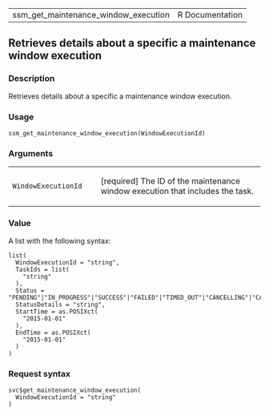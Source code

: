 <table style="width: 100%;">
<tbody>
<tr class="odd">
<td>ssm_get_maintenance_window_execution</td>
<td style="text-align: right;">R Documentation</td>
</tr>
</tbody>
</table>

## Retrieves details about a specific a maintenance window execution

### Description

Retrieves details about a specific a maintenance window execution.

### Usage

    ssm_get_maintenance_window_execution(WindowExecutionId)

### Arguments

<table>
<colgroup>
<col style="width: 35%" />
<col style="width: 65%" />
</colgroup>
<tbody>
<tr class="odd">
<td><code
id="ssm_get_maintenance_window_execution_:_WindowExecutionId">WindowExecutionId</code></td>
<td><p>[required] The ID of the maintenance window execution that
includes the task.</p></td>
</tr>
</tbody>
</table>

### Value

A list with the following syntax:

    list(
      WindowExecutionId = "string",
      TaskIds = list(
        "string"
      ),
      Status = "PENDING"|"IN_PROGRESS"|"SUCCESS"|"FAILED"|"TIMED_OUT"|"CANCELLING"|"CANCELLED"|"SKIPPED_OVERLAPPING",
      StatusDetails = "string",
      StartTime = as.POSIXct(
        "2015-01-01"
      ),
      EndTime = as.POSIXct(
        "2015-01-01"
      )
    )

### Request syntax

    svc$get_maintenance_window_execution(
      WindowExecutionId = "string"
    )
